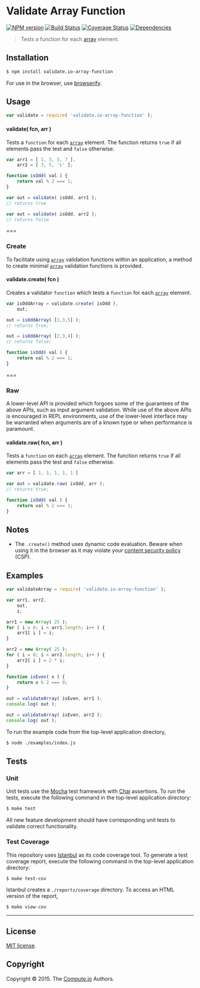 Validate Array Function
===
[![NPM version][npm-image]][npm-url] [![Build Status][travis-image]][travis-url] [![Coverage Status][codecov-image]][codecov-url] [![Dependencies][dependencies-image]][dependencies-url]

> Tests a function for each [array](https://developer.mozilla.org/en-US/docs/Web/JavaScript/Reference/Global_Objects/Array) element.


## Installation

``` bash
$ npm install validate.io-array-function
```

For use in the browser, use [browserify](https://github.com/substack/node-browserify).


## Usage

``` javascript
var validate = require( 'validate.io-array-function' );
```

<a name="validate"></a>
#### validate( fcn, arr )

Tests a `function` for each [`array`](https://developer.mozilla.org/en-US/docs/Web/JavaScript/Reference/Global_Objects/Array) element. The function returns `true` if all elements pass the test and `false` otherwise.

``` javascript
var arr1 = [ 1, 3, 5, 7 ],
	arr2 = [ 3, 5, 'c' ];

function isOdd( val ) {
	return val % 2 === 1;
}

var out = validate( isOdd, arr1 );
// returns true

var out = validate( isOdd, arr2 );
// returns false

```

===
### Create

To facilitate using [`array`](https://developer.mozilla.org/en-US/docs/Web/JavaScript/Reference/Global_Objects/Array) validation functions within an application, a method to create minimal [`array`](https://developer.mozilla.org/en-US/docs/Web/JavaScript/Reference/Global_Objects/Array) validation functions is provided.

#### validate.create( fcn )

Creates a validator `function` which tests a `function` for each [`array`](https://developer.mozilla.org/en-US/docs/Web/JavaScript/Reference/Global_Objects/Array) element.

``` javascript
var isOddArray = validate.create( isOdd ),
	out;

out = isOddArray( [1,3,5] );
// returns true;

out = isOddArray( [2,3,4] );
// returns false;

function isOdd( val ) {
	return val % 2 === 1;
}
```

===
### Raw

A lower-level API is provided which forgoes some of the guarantees of the above APIs, such as input argument validation. While use of the above APIs is encouraged in REPL environments, use of the lower-level interface may be warranted when arguments are of a known type or when performance is paramount.

#### validate.raw( fcn, arr )

Tests a `function` on each [`array`](https://developer.mozilla.org/en-US/docs/Web/JavaScript/Reference/Global_Objects/Array) element. The function returns `true` if all elements pass the test and `false` otherwise.

``` javascript
var arr = [ 1, 1, 1, 1, 1 ]

var out = validate.raw( isOdd, arr );
// returns true;

function isOdd( val ) {
	return val % 2 === 1;
}
```

## Notes

*	The `.create()` method uses dynamic code evaluation. Beware when using it in the browser as it may violate your [content security policy](https://developer.mozilla.org/en-US/docs/Web/Security/CSP) (CSP).


## Examples

``` javascript
var validateArray = require( 'validate.io-array-function' );

var arr1, arr2,
	out,
	i;

arr1 = new Array( 25 );
for ( i = 0; i < arr1.length; i++ ) {
	arr1[ i ] = i;
}

arr2 = new Array( 25 );
for ( i = 0; i < arr2.length; i++ ) {
	arr2[ i ] = 2 * i;
}

function isEven( x ) {
	return x % 2 === 0;
}

out = validateArray( isEven, arr1 );
console.log( out );

out = validateArray( isEven, arr2 );
console.log( out );
```

To run the example code from the top-level application directory,

``` bash
$ node ./examples/index.js
```


## Tests

### Unit

Unit tests use the [Mocha](http://mochajs.org/) test framework with [Chai](http://chaijs.com) assertions. To run the tests, execute the following command in the top-level application directory:

``` bash
$ make test
```

All new feature development should have corresponding unit tests to validate correct functionality.


### Test Coverage

This repository uses [Istanbul](https://github.com/gotwarlost/istanbul) as its code coverage tool. To generate a test coverage report, execute the following command in the top-level application directory:

``` bash
$ make test-cov
```

Istanbul creates a `./reports/coverage` directory. To access an HTML version of the report,

``` bash
$ make view-cov
```


---
## License

[MIT license](http://opensource.org/licenses/MIT).


## Copyright

Copyright &copy; 2015. The [Compute.io](https://github.com/compute-io) Authors.


[npm-image]: http://img.shields.io/npm/v/validate.io-array-function.svg
[npm-url]: https://npmjs.org/package/validate.io-array-function

[travis-image]: http://img.shields.io/travis/validate-io/array-function/master.svg
[travis-url]: https://travis-ci.org/validate-io/array-function

[codecov-image]: https://img.shields.io/codecov/c/github/validate-io/array-function/master.svg
[codecov-url]: https://codecov.io/github/validate-io/array-function?branch=master

[dependencies-image]: http://img.shields.io/david/validate-io/array-function.svg
[dependencies-url]: https://david-dm.org/validate-io/array-function

[dev-dependencies-image]: http://img.shields.io/david/dev/validate-io/array-function.svg
[dev-dependencies-url]: https://david-dm.org/dev/validate-io/array-function

[github-issues-image]: http://img.shields.io/github/issues/validate-io/array-function.svg
[github-issues-url]: https://github.com/validate-io/array-function/issues

